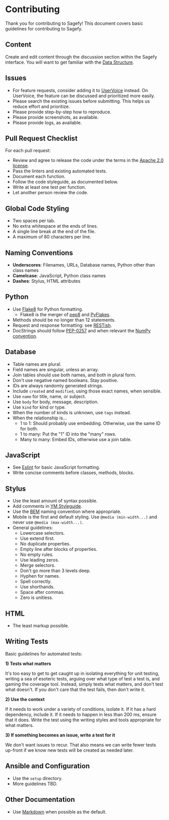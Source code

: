 Contributing
============

Thank you for contributing to Sagefy! This document covers basic guidelines for contributing to Sagefy.

Content
-------

Create and edit content through the discussion section within the Sagefy interface. You will want to get familiar with the [Data Structure](https://github.com/heiskr/sagefy/wiki/Data-Structure).

Issues
------

- For feature requests, consider adding it to [UserVoice](http://sagefy.uservoice.com/) instead. On UserVoice, the feature can be discussed and prioritized more easily.
- Please search the existing issues before submitting. This helps us reduce effort and prioritize.
- Please provide step-by-step how to reproduce.
- Please provide screenshots, as available.
- Please provide logs, as available.

Pull Request Checklist
----------------------

For each pull request:

- Review and agree to release the code under the terms in the [Apache 2.0 license](http://www.apache.org/licenses/LICENSE-2.0).
- Pass the linters and existing automated tests.
- Document each function.
- Follow the code styleguide, as documented below.
- Write at least one test per function.
- Let another person review the code.

Global Code Styling
-------------------

- Two spaces per tab.
- No extra whitespace at the ends of lines.
- A single line break at the end of the file.
- A maximum of 80 characters per line.

Naming Conventions
------------------

- **Underscores**: Filenames, URLs, Database names, Python other than class names
- **Camelcase**: JavaScript, Python class names
- **Dashes**: Stylus, HTML attributes

Python
------

- Use [Flake8](https://flake8.readthedocs.org/en/2.0/) for Python formatting.
  - Flake8 is the merger of [pep8](https://github.com/jcrocholl/pep8) and [PyFlakes](https://launchpad.net/pyflakes).
- Methods should be no longer than 12 statements.
- Request and response formatting: see [RESTish](https://github.com/heiskr/sagefy/wiki/RESTish).
- DocStrings should follow [PEP-0257](http://legacy.python.org/dev/peps/pep-0257/) and when relevant the [NumPy convention](https://github.com/numpy/numpy/blob/master/doc/HOWTO_DOCUMENT.rst.txt).

Database
--------

- Table names are plural.
- Field names are singular, unless an array.
- Join tables should use both names, and both in plural form.
- Don't use negative named booleans. Stay positive.
- IDs are always randomly generated strings.
- Include `created` and `modified`, using those exact names, when sensible.
- Use `name` for title, name, or subject.
- Use `body` for body, message, description.
- Use `kind` for kind or type.
- When the number of kinds is unknown, use `tags` instead.
- When the relationship is...
  - 1 to 1: Should probably use embedding. Otherwise, use the same ID for both.
  - 1 to many: Put the "1" ID into the "many" rows.
  - Many to many: Embed IDs, otherwise use a join table.

JavaScript
------------

- See [Eslint](http://www.eslint.org/) for basic JavaScript formatting.
- Write concise comments before classes, methods, blocks.

Stylus
------

- Use the least amount of syntax possible.
- Add comments in [YM Styleguide](https://github.com/heiskr/ym-styleguide).
- Use the [BEM](http://bem.info/method/) naming convention where appropriate.
- Mobile is the first and default styling. Use `@media (min-width...)` and never use `@media (max-width...)`.
- General guidelines:
  - Lowercase selectors.
  - Use extend first.
  - No duplicate properties.
  - Empty line after blocks of properties.
  - No empty rules.
  - Use leading zeros.
  - Merge selectors.
  - Don't go more than 3 levels deep.
  - Hyphen for names.
  - Spell correctly.
  - Use shorthands.
  - Space after commas.
  - Zero is unitless.

HTML
----

- The least markup possible.

Writing Tests
-------------

Basic guidelines for automated tests:

**1) Tests what matters**

It's too easy to get to get caught up in isolating everything for unit testing, writing a sea of esoteric tests, arguing over what type of test a test is, and gaming the coverage tool. Instead, simply tests what matters, and don't test what doesn't. If you don't care that the test fails, then don't write it.

**2) Use the context**

If it needs to work under a variety of conditions, isolate it. If it has a hard dependency, include it. If it needs to happen in less than 200 ms, ensure that it does. Write the test using the writing styles and tools appropriate for what matters.

**3) If something becomes an issue, write a test for it**

We don't want issues to recur. That also means we can write fewer tests up-front if we know new tests will be created as needed later.

Ansible and Configuration
-------------------------

- Use the `setup` directory.
- More guidelines TBD.

Other Documentation
-------------------

- Use [Markdown](https://daringfireball.net/projects/markdown/) when possible as the default.
